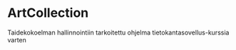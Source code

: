 # ArtCollection
Taidekokoelman hallinnointiin tarkoitettu ohjelma tietokantasovellus-kurssia varten 
